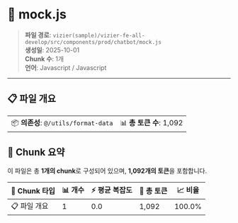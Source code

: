 # 📄 mock.js

> **파일 경로**: `vizier(sample)/vizier-fe-all-develop/src/components/prod/chatbot/mock.js`  
> **생성일**: 2025-10-01  
> **Chunk 수**: 1개  
> **언어**: Javascript / Javascript
---


## 📋 파일 개요

| | |
|--|--|
| 📦 **의존성**: `@/utils/format-data` | 📊 **총 토큰 수**: 1,092 |






## 🧩 Chunk 요약

이 파일은 총 **1개의 chunk**로 구성되어 있으며, **1,092개의 토큰**을 포함합니다.

| 🧩 Chunk 타입 | 📊 개수 | ⚡ 평균 복잡도 | 📝 총 토큰 | 📈 비율 |
|---------------|--------|-------------|----------|--------|
| 📋 파일 개요 | 1 | 0.0 | 1,092 | 100.0% |

